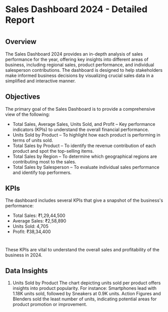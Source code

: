 # Sales Dashboard 2024 - Detailed Report
#
## Overview
The Sales Dashboard 2024 provides an in-depth analysis of sales performance for the year, offering key insights into different areas of business, including regional sales, product performance, and individual salesperson contributions. The dashboard is designed to help stakeholders make informed business decisions by visualizing crucial sales data in a simplified and interactive manner.

## Objectives
The primary goal of the Sales Dashboard is to provide a comprehensive view of the following:
- Total Sales, Average Sales, Units Sold, and Profit – Key performance indicators (KPIs) to understand the overall financial performance.
- Units Sold by Product – To highlight how each product is performing in terms of units sold.
- Total Sales by Product – To identify the revenue contribution of each product and spot the top-selling items.
- Total Sales by Region – To determine which geographical regions are contributing most to the sales.
- Total Sales by Salesperson – To evaluate individual sales performance and identify top performers.

## KPIs
The dashboard includes several KPIs that give a snapshot of the business's performance:
- Total Sales: ₹1,29,44,500
- Average Sales: ₹2,58,890
- Units Sold: 4,705
- Profit: ₹38,34,400
#
These KPIs are vital to understand the overall sales and profitability of the business in 2024.
## Data Insights
1. Units Sold by Product
The chart depicting units sold per product offers insights into product popularity. For instance:
Smartphones lead with 1.18K units sold, followed by Sneakers at 0.9K units.
Action Figures and Blenders sold the least number of units, indicating potential areas for product promotion or improvement.
